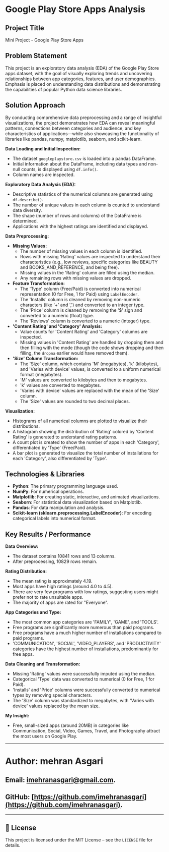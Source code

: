 # Google Play Store Apps Analysis

## Project Title
Mini Project  - Google Play Store Apps

## Problem Statement  
This project is an exploratory data analysis (EDA) of the Google Play Store apps dataset, with the goal of visually exploring trends and uncovering relationships between app categories, features, and user demographics. Emphasis is placed on understanding data distributions and demonstrating the capabilities of popular Python data science libraries.

## Solution Approach  
By conducting comprehensive data preprocessing and a range of insightful visualizations, the project demonstrates how EDA can reveal meaningful patterns, connections between categories and audience, and key characteristics of applications—while also showcasing the functionality of libraries like pandas, numpy, matplotlib, seaborn, and scikit-learn.

**Data Loading and Initial Inspection:**
- The dataset `googleplaystore.csv` is loaded into a pandas DataFrame.
- Initial information about the DataFrame, including data types and non-null counts, is displayed using `df.info()`.
- Column names are inspected.

**Exploratory Data Analysis (EDA):**
- Descriptive statistics of the numerical columns are generated using `df.describe()`.
- The number of unique values in each column is counted to understand data diversity.
- The shape (number of rows and columns) of the DataFrame is determined.
- Applications with the highest ratings are identified and displayed.

**Data Preprocessing:**
- **Missing Values:**
    - The number of missing values in each column is identified.
    - Rows with missing 'Rating' values are inspected to understand their characteristics (e.g., low reviews, specific categories like BEAUTY and BOOKS_AND_REFERENCE, and being free).
    - Missing values in the 'Rating' column are filled using the median.
    - Any remaining rows with missing values are dropped.
- **Feature Transformation:**
    - The 'Type' column (Free/Paid) is converted into numerical representation (0 for Free, 1 for Paid) using `LabelEncoder`.
    - The 'Installs' column is cleaned by removing non-numeric characters (like '+' and ',') and converted to an integer type.
    - The 'Price' column is cleaned by removing the '$' sign and converted to a numeric (float) type.
    - The 'Reviews' column is converted to a numeric (integer) type.
- **'Content Rating' and 'Category' Analysis:**
    - Value counts for 'Content Rating' and 'Category' columns are inspected.
    - Missing values in 'Content Rating' are handled by dropping them and then filling with the mode (though the code shows dropping and then filling, the `dropna` earlier would have removed them).
- **'Size' Column Transformation:**
    - The 'Size' column, which contains 'M' (megabytes), 'k' (kilobytes), and 'Varies with device' values, is converted to a uniform numerical format (megabytes).
    - 'M' values are converted to kilobytes and then to megabytes.
    - 'k' values are converted to megabytes.
    - 'Varies with device' values are replaced with the mean of the 'Size' column.
    - The 'Size' values are rounded to two decimal places.

**Visualization:**
- Histograms of all numerical columns are plotted to visualize their distributions.
- A histogram showing the distribution of 'Rating' colored by 'Content Rating' is generated to understand rating patterns.
- A count plot is created to show the number of apps in each 'Category', differentiated by 'Type' (Free/Paid).
- A bar plot is generated to visualize the total number of installations for each 'Category', also differentiated by 'Type'.

## Technologies & Libraries
- **Python**: The primary programming language used.
- **NumPy**: For numerical operations.
- **Matplotlib**: For creating static, interactive, and animated visualizations.
- **Seaborn**: For statistical data visualization based on Matplotlib.
- **Pandas**: For data manipulation and analysis.
- **Scikit-learn (sklearn.preprocessing.LabelEncoder)**: For encoding categorical labels into numerical format.

## Key Results / Performance
**Data Overview:**
- The dataset contains 10841 rows and 13 columns.
- After preprocessing, 10829 rows remain.

**Rating Distribution:**
- The mean rating is approximately 4.19.
- Most apps have high ratings (around 4.0 to 4.5).
- There are very few programs with low ratings, suggesting users might prefer not to rate unsuitable apps.
- The majority of apps are rated for "Everyone".

**App Categories and Type:**
- The most common app categories are 'FAMILY', 'GAME', and 'TOOLS'.
- Free programs are significantly more numerous than paid programs.
- Free programs have a much higher number of installations compared to paid programs.
- 'COMMUNICATION', 'SOCIAL', 'VIDEO_PLAYERS', and 'PRODUCTIVITY' categories have the highest number of installations, predominantly for free apps.

**Data Cleaning and Transformation:**
- Missing 'Rating' values were successfully imputed using the median.
- Categorical 'Type' data was converted to numerical (0 for Free, 1 for Paid).
- 'Installs' and 'Price' columns were successfully converted to numerical types by removing special characters.
- The 'Size' column was standardized to megabytes, with 'Varies with device' values replaced by the mean size.


**My Insight:**
- Free, small-sized apps (around 20MB) in categories like Communication, Social, Video, Games, Travel, and Photography attract the most users on Google Play.
---

# **Author:** mehran Asgari
## **Email:** [imehranasgari@gmail.com](mailto:imehranasgari@gmail.com).
## **GitHub:** [https://github.com/imehranasgari](https://github.com/imehranasgari).

---

## 📄 License

This project is licensed under the MIT License – see the `LICENSE` file for details.